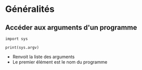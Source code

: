 # Généralités

## Accéder aux arguments d'un programme

```
import sys

print(sys.argv)
```
* Renvoit la liste des arguments
* Le premier élément est le nom du programme